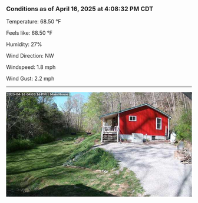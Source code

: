 ### Conditions as of April 16, 2025 at 4:08:32 PM CDT 

Temperature: 68.50 &deg;F

Feels like: 68.50 &deg;F

Humidity: 27%

Wind Direction: NW

Windspeed: 1.8 mph

Wind Gust: 2.2 mph

---

<img src="./images/latest.jpeg"/>

